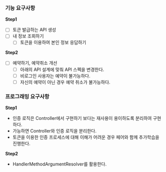 ### 기능 요구사항

**Step1**
- [ ] 토큰 발급하는 API 생성
- [ ] 내 정보 조회하기
  - [ ] 토큰을 이용하여 본인 정보 응답하기

**Step2**
- [ ] 예약하기, 예약취소 개선
  - [ ] 아래의 API 설계에 맞춰 API 스펙을 변경한다.
  - [ ] 비로그인 사용자는 예약이 불가능하다.
  - [ ] 자신의 예약이 아닌 경우 예약 취소가 불가능하다.

### 프로그래밍 요구사항

**Step1**
- 인증 로직은 Controller에서 구현하기 보다는 재사용이 용이하도록 분리하여 구현하다.
- 가능하면 Controller와 인증 로직을 분리한다.
- 토큰을 이용한 인증 프로세스에 대해 이해가 어려운 경우 페어와 함께 추가학습을 진행한다.

**Step2**
- HandlerMethodArgumentResolver를 활용한다.
